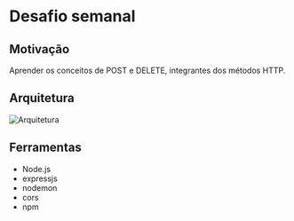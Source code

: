 # Desafio semanal

## Motivação
Aprender os conceitos de POST e DELETE, integrantes dos métodos HTTP.

## Arquitetura
![Arquitetura](https://media.tenor.com/images/7ac470b660bbcfac69e70384f660d0aa/tenor.gif)

## Ferramentas
- Node.js
- expressjs
- nodemon
- cors
- npm
